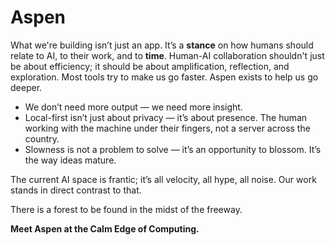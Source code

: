 # Aspen

What we're building isn’t just an app. It’s a **stance** on how humans should relate to AI, to their work, and to **time**. Human-AI collaboration shouldn't just be about efficiency; it should be about amplification, reflection, and exploration. Most tools try to make us go faster. Aspen exists to help us go deeper.

- We don’t need more output — we need more insight.
- Local-first isn’t just about privacy — it’s about presence. The human working with the machine under their fingers, not a server across the country.
- Slowness is not a problem to solve — it’s an opportunity to blossom. It’s the way ideas mature.

The current AI space is frantic; it’s all velocity, all hype, all noise. Our work stands in direct contrast to that.

There is a forest to be found in the midst of the freeway.

**Meet Aspen at the Calm Edge of Computing.**